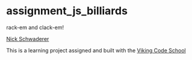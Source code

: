 assignment_js_billiards
=======================

rack-em and clack-em!

[Nick Schwaderer](https://www.github.com/schwad)

This is a learning project assigned and built with the [Viking Code School](https://www.vikingcodeschool.com)
